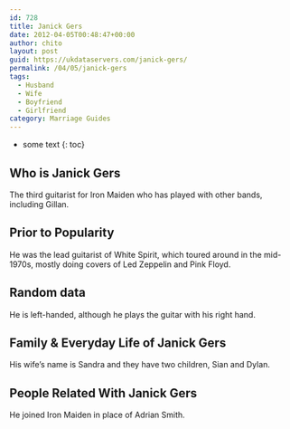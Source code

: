 ```yaml
---
id: 728
title: Janick Gers
date: 2012-04-05T00:48:47+00:00
author: chito
layout: post
guid: https://ukdataservers.com/janick-gers/
permalink: /04/05/janick-gers
tags:
  - Husband
  - Wife
  - Boyfriend
  - Girlfriend
category: Marriage Guides
---
```


* some text
{: toc}


## Who is  Janick Gers
                  
                  
                  
The third guitarist for Iron Maiden who has played with other bands, including Gillan.
                  
                
                
                
## Prior to Popularity 
                  
                  
                  
He was the lead guitarist of White Spirit, which toured around in the mid-1970s, mostly doing covers of Led Zeppelin and Pink Floyd.
                  
                
                
                
## Random data 
                  
                  
                  
He is left-handed, although he plays the guitar with his right hand.
                  
                
                
                
## Family & Everyday Life of Janick Gers
                  
                  
                  
His wife&#8217;s name is Sandra and they have two children, Sian and Dylan.
                  
                
                
                
## People Related With  Janick Gers
                  
                  
                  
He joined Iron Maiden in place of Adrian Smith.
                  
                
              
            
          
          
          
    
    
  
